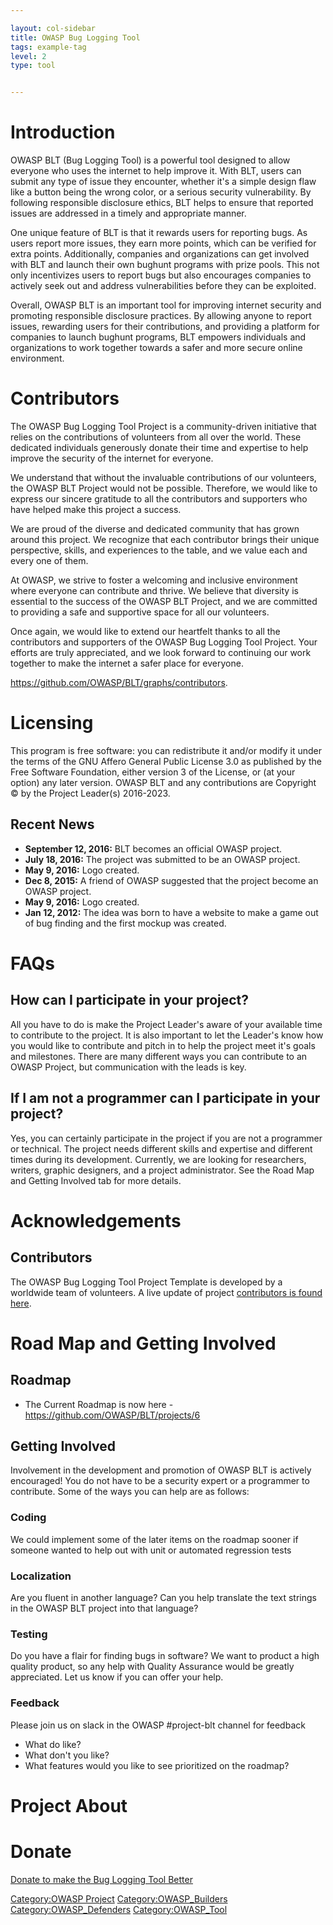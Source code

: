 ```yaml
---

layout: col-sidebar
title: OWASP Bug Logging Tool
tags: example-tag
level: 2
type: tool


---
```

# Introduction
OWASP BLT (Bug Logging Tool) is a powerful tool designed to allow everyone who uses the internet to help improve it. With BLT, users can submit any type of issue they encounter, whether it's a simple design flaw like a button being the wrong color, or a serious security vulnerability. By following responsible disclosure ethics, BLT helps to ensure that reported issues are addressed in a timely and appropriate manner.

One unique feature of BLT is that it rewards users for reporting bugs. As users report more issues, they earn more points, which can be verified for extra points. Additionally, companies and organizations can get involved with BLT and launch their own bughunt programs with prize pools. This not only incentivizes users to report bugs but also encourages companies to actively seek out and address vulnerabilities before they can be exploited.

Overall, OWASP BLT is an important tool for improving internet security and promoting responsible disclosure practices. By allowing anyone to report issues, rewarding users for their contributions, and providing a platform for companies to launch bughunt programs, BLT empowers individuals and organizations to work together towards a safer and more secure online environment.

# Contributors
The OWASP Bug Logging Tool Project is a community-driven initiative that relies on the contributions of volunteers from all over the world. These dedicated individuals generously donate their time and expertise to help improve the security of the internet for everyone.

We understand that without the invaluable contributions of our volunteers, the OWASP BLT Project would not be possible. Therefore, we would like to express our sincere gratitude to all the contributors and supporters who have helped make this project a success.

We are proud of the diverse and dedicated community that has grown around this project. We recognize that each contributor brings their unique perspective, skills, and experiences to the table, and we value each and every one of them.

At OWASP, we strive to foster a welcoming and inclusive environment where everyone can contribute and thrive. We believe that diversity is essential to the success of the OWASP BLT Project, and we are committed to providing a safe and supportive space for all our volunteers.

Once again, we would like to extend our heartfelt thanks to all the contributors and supporters of the OWASP Bug Logging Tool Project. Your efforts are truly appreciated, and we look forward to continuing our work together to make the internet a safer place for everyone.

https://github.com/OWASP/BLT/graphs/contributors.


# Licensing
This program is free software: you can redistribute it and/or modify it under the terms of the GNU Affero General Public License 3.0 as published by the Free Software Foundation, either version 3 of the License, or (at your option) any later version. OWASP BLT and any contributions are Copyright © by the Project Leader(s) 2016-2023.

## Recent News

- **September 12, 2016:** BLT becomes an official OWASP project.
- **July 18, 2016:** The project was submitted to be an OWASP project.
- **May 9, 2016:** Logo created.
- **Dec 8, 2015:** A friend of OWASP suggested that the project become an OWASP project.
- **May 9, 2016:** Logo created.
- **Jan 12, 2012:** The idea was born to have a website to make a game out of bug finding and the first mockup was created.

# FAQs

## How can I participate in your project?

All you have to do is make the Project Leader's aware of your available
time to contribute to the project. It is also important to let the
Leader's know how you would like to contribute and pitch in to help the
project meet it's goals and milestones. There are many different ways
you can contribute to an OWASP Project, but communication with the leads
is key.

## If I am not a programmer can I participate in your project?

Yes, you can certainly participate in the project if you are not a
programmer or technical. The project needs different skills and
expertise and different times during its development. Currently, we are
looking for researchers, writers, graphic designers, and a project
administrator. See the Road Map and Getting Involved tab for more
details.

# Acknowledgements

## Contributors

The OWASP Bug Logging Tool Project Template is developed by a worldwide
team of volunteers. A live update of project [contributors is found
here](https://github.com/OWASP/BLT/graphs/contributors).


# Road Map and Getting Involved

## Roadmap
  - The Current Roadmap is now here - https://github.com/OWASP/BLT/projects/6

## Getting Involved

Involvement in the development and promotion of OWASP BLT is actively encouraged! You do not have to be a
security expert or a programmer to contribute. Some of the ways you can
help are as follows:

### Coding

We could implement some of the later items on the roadmap sooner if
someone wanted to help out with unit or automated regression tests

### Localization

Are you fluent in another language? Can you help translate the text
strings in the OWASP BLT project into that language?

### Testing

Do you have a flair for finding bugs in software? We want to product a
high quality product, so any help with Quality Assurance would be
greatly appreciated. Let us know if you can offer your help.

### Feedback

Please join us on slack in the OWASP #project-blt channel for feedback

  - What do like?
  - What don't you like?
  - What features would you like to see prioritized on the roadmap?


# Project About

# Donate
[Donate to make the Bug Logging Tool Better](https://owasp.org/donate?reponame=www-project-bug-logging-tool&title=OWASP+Bug+logging+tool)


[Category:OWASP Project](Category:OWASP_Project "wikilink")
[Category:OWASP_Builders](Category:OWASP_Builders "wikilink")
[Category:OWASP_Defenders](Category:OWASP_Defenders "wikilink")
[Category:OWASP_Tool](Category:OWASP_Tool "wikilink")
